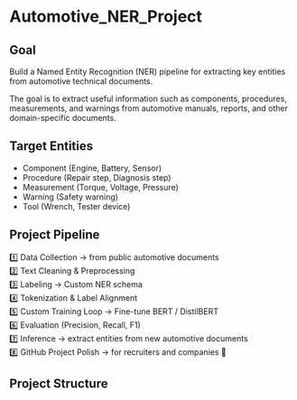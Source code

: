 # Automotive_NER_Project


## Goal

Build a Named Entity Recognition (NER) pipeline for extracting key entities from automotive technical documents.

The goal is to extract useful information such as components, procedures, measurements, and warnings from automotive manuals, reports, and other domain-specific documents.

## Target Entities

- Component (Engine, Battery, Sensor)
- Procedure (Repair step, Diagnosis step)
- Measurement (Torque, Voltage, Pressure)
- Warning (Safety warning)
- Tool (Wrench, Tester device)

## Project Pipeline

1️⃣ Data Collection → from public automotive documents  
2️⃣ Text Cleaning & Preprocessing  
3️⃣ Labeling → Custom NER schema  
4️⃣ Tokenization & Label Alignment  
5️⃣ Custom Training Loop → Fine-tune BERT / DistilBERT  
6️⃣ Evaluation (Precision, Recall, F1)  
7️⃣ Inference → extract entities from new automotive documents  
8️⃣ GitHub Project Polish → for recruiters and companies 🚀

## Project Structure

